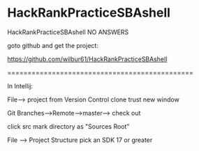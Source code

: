 # HackRankPracticeSBAshell
HackRankPracticeSBAshell  NO ANSWERS

goto github  and get the project:

https://github.com/wilbur61/HackRankPracticeSBAshell

==============================================

In Intellij:

   File--> project from Version Control
           clone
           trust
           new window
 
   Git
      Branches-->Remote-->master--> check out

   <RM> click src
        mark directory as "Sources Root"

 
   File  --> Project Structure
              pick an SDK  17 or greater

